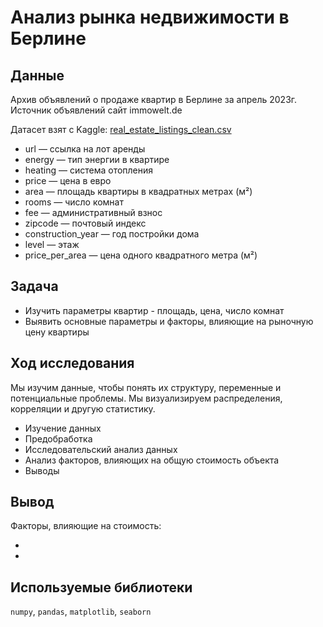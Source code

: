 # Анализ рынка недвижимости в Берлине

## Данные
Архив объявлений о продаже квартир в Берлине за апрель 2023г. Источник объявлений сайт immowelt.de

Датасет взят с Kaggle: [real_estate_listings_clean.csv](https://www.kaggle.com/datasets/mathisjander/real-estate-listings-berlin-de-april-2023/data)

-    url — ссылка на лот аренды
-    energy — тип энергии в квартире
-    heating — система отопления
-    price — цена в евро
-    area — площадь квартиры в квадратных метрах (м²)
-    rooms — число комнат
-    fee — административный взнос
-    zipcode — почтовый индекс
-    construction_year — год постройки дома
-    level — этаж
-    price_per_area — цена одного квадратного метра (м²)

## Задача
- Изучить параметры квартир - площадь, цена, число комнат
- Выявить основные параметры и факторы, влияющие на рыночную цену квартиры

## Ход исследования
Мы изучим данные, чтобы понять их структуру, переменные и потенциальные проблемы. Мы визуализируем распределения, корреляции и другую статистику.
- Изучение данных
- Предобработка
- Исследовательский анализ данных
- Анализ факторов, влияющих на общую стоимость объекта
- Выводы

## Вывод
Факторы, влияющие на стоимость:

-
-

## Используемые библиотеки
`numpy`, `pandas`, `matplotlib`, `seaborn`
